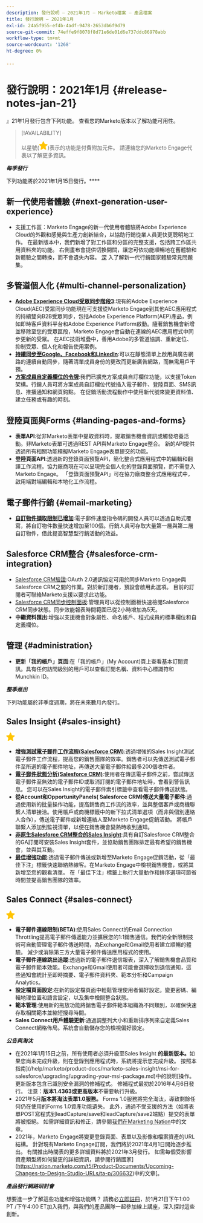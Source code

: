 ```yaml
---
description: 發行說明 — 2021年1月 — Marketo檔案 — 產品檔案
title: 發行說明 — 2021年1月
exl-id: 24a5f955-ef4b-4adf-9478-2653db6f9d79
source-git-commit: 74effe9f8078f8d71e6de01d6e737ddc86978abb
workflow-type: tm+mt
source-wordcount: '1268'
ht-degree: 0%

---
```


# 發行說明：2021年1月 {#release-notes-jan-21}

』21年1月發行包含下列功能。 查看您的Marketo版本以了解功能可用性。

>[!AVAILABILITY]
>
>以星號(![（星號）](assets/yellow-star.png))表示的功能是付費附加元件。 請連絡您的Marketo Engage代表以了解更多資訊。

**_每季發行_**

下列功能將於2021年1月15日發行。****

## 新一代使用者體驗 {#next-generation-user-experience}

* 支援工作區：Marketo Engage的新一代使用者體驗將Adobe Experience Cloud的外觀和感覺與生產力創新結合，以協助行銷從業人員更快更聰明地工作。 在最新版本中，我們新增了對工作區和分區的完整支援，包括跨工作區共用資料夾的功能。 右側畫布會提供切換開關，讓您可依功能順暢地在舊體驗和新體驗之間轉換，而不會遺失內容。 [深](https://nation.marketo.com/t5/The-Next-Generation-Experience/Next-Generation-Experience-FAQ/ba-p/307124) 入了解新一代行銷國家體驗常見問題集。

## 多管道個人化 {#multi-channel-personalization}

* **[Adobe Experience Cloud受眾同步階段3](/help/marketo/product-docs/core-marketo-concepts/smart-lists-and-static-lists/static-lists/send-a-list-to-adobe-experience-cloud.md)**:現有的Adobe Experience Cloud(AEC)受眾同步功能現在可支援從Marketo Engage到其他AEC應用程式的持續雙向B2B受眾同步，包括Adobe Experience Platform(AEP)產品，例如即時客戶資料平台和Adobe Experience Platform啟動。隨著銷售機會新增並移除至您的受眾區段，Marketo Engage會自動在連線的AEC應用程式中同步更新的受眾。 在AEC技術堆疊中，善用Adobe的多管道協調、重新定位、抑制受眾、個人化和報告使用案例。
* **[持續同步至Google、Facebook和LinkedIn](/help/marketo/product-docs/demand-generation/ad-network-integrations/send-a-list-to-an-ad-network.md)**:可以在靜態清單上啟用與廣告網路的連續自動同步，隨著清單成員身份的更改而更新廣告網路，而無需用戶干預。
* **[方案成員自定義欄位的令牌](/help/marketo/product-docs/core-marketo-concepts/programs/tokens/program-member-custom-field-tokens.md)**:我們已擴充方案成員自訂欄位功能，以支援Token架構。行銷人員可將方案成員自訂欄位代號插入電子郵件、登陸頁面、SMS訊息、推播通知和網頁鈎點。 在促銷活動流程動作中使用新代號來變更資料值、建立任務或有趣的時刻。

## 登陸頁面與Forms {#landing-pages-and-forms}

* **表單API**:從非Marketo表單中提取資料時，提取銷售機會資訊或觸發培養活動。非Marketo表單可透過REST API與Marketo Engage整合。 新的API提供透過所有相關功能模擬Marketo Engage表單提交的功能。
* **登陸頁面API**:透過新的登錄頁面預覽API，簡化整合式應用程式中的編輯和翻譯工作流程。協力廠商現在可以呈現完全個人化的登錄頁面預覽，而不需登入Marketo Engage。  「登錄頁面預覽API」可在協力廠商整合式應用程式中，啟用端對端編輯和本地化工作流程。

## 電子郵件行銷 {#email-marketing}

* **[自訂物件擷取限制已增加](/help/marketo/product-docs/administration/email-setup/change-custom-object-retrieval-limits-in-velocity-scripting.md)**:電子郵件速度指令碼的開發人員可以透過自助式覆寫，將自訂物件數量快速增加至100個。行銷人員可存取大量第一層與第二層自訂物件，借此提高智慧型行銷活動的效益。

## Salesforce CRM整合 {#salesforce-crm-integration}

* [Salesforce CRM驗證](/help/marketo/product-docs/crm-sync/salesforce-sync/log-in-using-oauth-2-0.md):OAuth 2.0通訊協定可用於同步Marketo Engage與Salesforce CRM之間的作業。對於新訂閱者，預設會啟用此選項。 目前的訂閱者可聯絡Marketo支援以要求此功能。
* [Salesforce CRM同步控制面板](/help/marketo/product-docs/crm-sync/salesforce-sync/salesforce-sync-errors.md):管理員可以從控制面板快速檢閱Salesforce CRM同步狀態。同步效能報表時間範圍已從2小時增加為5天。
* **中繼資料匯出**:增強以支援機會對象屬性、命名帳戶、程式成員的標準欄位和自定義欄位。

## 管理 {#administration}

* **更新「我的帳戶」頁面**:在「我的帳戶」(My Account)頁上查看基本訂閱資訊。具有任何訪問級別的用戶可以查看訂閱名稱、資料中心標識符和Munchkin ID。

**_整季推出_**

下列功能屬於非季度週期，將在未來數月內發行。

## Sales Insight {#sales-insight}

![（星號）](assets/yellow-star.png)

* **[增強測試電子郵件工作流程(Salesforce CRM)](/help/marketo/product-docs/marketo-sales-insight/msi-for-salesforce/features/actions-in-the-msi-panel/send-marketo-email/send-a-test-email.md)**:透過增強的Sales Insight測試電子郵件工作流程，提高您的銷售團隊的效率。銷售者可以先傳送測試電子郵件至所選的電子郵件地址，再傳送大量電子郵件給最多200個收件者。
* **[電子郵件狀態分析(Salesforce CRM)](/help/marketo/product-docs/marketo-sales-insight/msi-for-salesforce/features/tabs-in-the-msi-panel/email-tab.md)**:使用者在傳送電子郵件之前，嘗試傳送電子郵件至無效的電子郵件ID或取消訂閱的電子郵件地址時，會看到警告訊息。 您可以在Sales Insight的電子郵件索引標籤中查看電子郵件傳送狀態。
* **從Account和OpportunityPanels( [](/help/marketo/product-docs/marketo-sales-insight/msi-for-salesforce/features/msi-feature-overview.md#account-layout) Salesforce  [](/help/marketo/product-docs/marketo-sales-insight/msi-for-salesforce/features/msi-feature-overview.md#opportunity-layout) CRM)傳送大量電子郵件**:通過使用新的批量操作功能，提高銷售商工作流的效率，並與整個客戶或商機聯繫人清單接洽。使用帳戶或商機標籤中的新下拉式清單選項（而非與個別連絡人合作），傳送電子郵件或新增連絡人至Marketo Engage促銷活動。 將帳戶聯繫人添加到監視清單，以便在銷售機會變熱時收到通知。
* **[非原生Salesforce CRM整合的Sales Insight](/help/marketo/product-docs/marketo-sales-insight/sales-insight-for-non-native-salesforce-integrations.md)**:具有自訂Salesforce CRM整合的GA訂閱可安裝Sales Insight套件，並協助銷售團隊排定最有希望的銷售機會，並與其互動。
* **[最佳增強功能](/help/marketo/product-docs/marketo-sales-insight/msi-for-salesforce/features/marketo-tab/best-bets.md)**:透過電子郵件傳送或新增至Marketo Engage促銷活動，從「最佳下注」標籤快速聯絡熱線客。在Marketo Engage中檢視銷售機會，或將其新增至您的觀看清單。 在「最佳下注」標籤上執行大量動作和排序選項可節省時間並提高銷售團隊的效率。

## Sales Connect {#sales-connect}

![（星號）](assets/yellow-star.png)

* **電子郵件連線限制(BETA)**:使用Sales Connect的Email Connection Throttling提高電子郵件傳遞能力並擴展您的1:1銷售通信。我們的全新限制技術可自動管理電子郵件傳送時間，為Exchange和Gmail使用者建立順暢的體驗。 減少或消除第三方大量電子郵件傳送應用程式的使用。
* **電子郵件連線跳出追蹤**:透過新的電子郵件退信報表，深入了解銷售機會品質和電子郵件範本效能。Exchange和Gmail使用者可能會選擇收到退信通知，這些通知會統計至即時摘要、電子郵件資料夾、範本分析和Campaign Analytics。
* **設定檔頁面設定**:在新的設定檔頁面中輕鬆管理使用者偏好設定。變更密碼、編輯地理位置和語言設定，以及集中檢閱整合狀態。
* **範本管理**:使用新的拖放功能將銷售電子郵件範本組織為不同類別，以確保快速存取相關範本並縮短搜尋時間。
* **Sales Connect用戶體驗更新**:通過調整列大小和重新排序列來自定義Sales Connect網格佈局。系統會自動儲存您的檢視偏好設定。

**_公告與淘汰_**

* 在2021年1月15日之前，所有使用者必須升級至Sales Insight **的最新版本。**&#x200B;如果您尚未完成升級，則在登錄到應用程式時，系統將提示您完成升級。 按照本指南](/help/marketo/product-docs/marketo-sales-insight/msi-for-salesforce/upgrading/upgrading-your-msi-package.md)中的說明[操作。 更新版本包含已識別安全漏洞的修補程式。 修補程式最初於2016年4月6日發行。 注意：**版本1.4363或更高版本**&#x200B;不需要執行升級。
* 2021年5月&#x200B;**版本將淘汰表單1.0服務。** Forms 1.0服務將完全淘汰，導致剩餘任何仍在使用的Forms 1.0資產功能遺失。 此外，通過不受支援的方法（如將表單POST寫程式到leadCapture/save和leadCapture/save2端點）提交的表單將被拒絕。 如需詳細資訊和修正，請參閱[我們在Marketing Nation](https://nation.marketo.com/t5/Product-Documents/Upcoming-Changes-to-the-Marketo-Engage-Form-Platform/ta-p/306631)中的文章。
* 2021年，Marketo Engage將變更登錄頁面、表單以及影像和檔案資產的URL結構。 針對現有Marketo Engage訂閱，我們將於2021年4月1日開始逐步推出。 有關推出時間表的更多詳細資料將於2021年3月發行。 如需每個受影響資產類型將如何變更的詳細資訊，請參閱行銷國家](https://nation.marketo.com/t5/Product-Documents/Upcoming-Changes-to-Design-Studio-URLs/ta-p/306632)中的文章[。

**_產品發行網路研討會_**

想要進一步了解這些功能和增強功能嗎？ 請務必[立即註冊](https://engage.marketo.com/January_21_Release_Webinar_Registration.html)，於1月21日下午1:00 PT /下午4:00 ET加入我們，與我們的產品團隊一起參加線上講座，深入探討這些創新。
